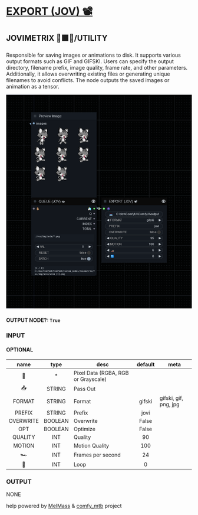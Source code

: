 # [EXPORT (JOV) 📽](https://raw.githubusercontent.com/Amorano/Jovimetrix-examples/master/node/EXPORT/EXPORT.md)

## JOVIMETRIX 🔺🟩🔵/UTILITY

Responsible for saving images or animations to disk. It supports various output formats such as GIF and GIFSKI. Users can specify the output directory, filename prefix, image quality, frame rate, and other parameters. Additionally, it allows overwriting existing files or generating unique filenames to avoid conflicts. The node outputs the saved images or animation as a tensor.

![EXPORT](https://raw.githubusercontent.com/Amorano/Jovimetrix-examples/master/node/EXPORT/EXPORT.png)

#### OUTPUT NODE?: `True`

### INPUT

#### OPTIONAL

name | type | desc | default | meta
:---:|:---:|---|:---:|---
👾  |  *  | Pixel Data (RGBA, RGB or Grayscale) |  | 
📤  |  STRING  | Pass Out | <comfy output dir> | 
FORMAT  |  STRING  | Format | gifski | gifski, gif, png, jpg
PREFIX  |  STRING  | Prefix | jovi | 
OVERWRITE  |  BOOLEAN  | Overwrite | False | 
OPT  |  BOOLEAN  | Optimize | False | 
QUALITY  |  INT  | Quality | 90 | 
MOTION  |  INT  | Motion Quality | 100 | 
🏎️  |  INT  | Frames per second | 24 | 
🔄  |  INT  | Loop | 0 | 

### OUTPUT

NONE

help powered by [MelMass](https://github.com/melMass) & [comfy_mtb](https://github.com/melMass/comfy_mtb) project